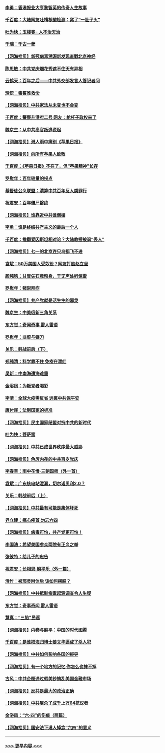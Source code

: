 #### [李勇：香港报业大亨黎智英的传奇人生故事](../pages/nsc993/n13055258.md?t=06291751) 
#### [千百度：大陆网友吐槽核酸检测：窝了“一肚子火”](../pages/nsc993/n13055194.md?t=06291751) 
#### [吐为快：玉楼春 · 人不治天治](../pages/nsc993/n13054028.md?t=06291751) 
#### [千瑞：千古一孽](../pages/nsc993/n13054016.md?t=06291751) 
#### [【网海拾贝】新冠病毒溯源新发现直戳北京神经](../pages/nsc993/n13052425.md?t=06291751) 
#### [陈思敏：中共党庆烟花秀遮不住天有异相](../pages/nsc993/n13052020.md?t=06291751) 
#### [云鹤天：百年之后——中共外交部发言人答记者问](../pages/nsc993/n13051604.md?t=06291751) 
#### [理悟：毒誓难救命](../pages/nsc993/n13051601.md?t=06291751) 
#### [【网海拾贝】中共家法从未变也不会变](../pages/nsc993/n13050366.md?t=06291751) 
#### [千百度：警察升港府二号 网友：枪杆子政权来了](../pages/nsc993/n13050261.md?t=06291751) 
#### [魏京生：从中共高官叛逃说起](../pages/nsc993/n13048997.md?t=06291751) 
#### [【网海拾贝】港人雨中痛别《苹果日报》](../pages/nsc993/n13048941.md?t=06291751) 
#### [【网海拾贝】向所有苹果人致敬](../pages/nsc993/n13046795.md?t=06291751) 
#### [千百度：《苹果日报》不在了，但“苹果精神”长存](../pages/nsc993/n13046703.md?t=06291751) 
#### [罗慰年：百年较量的拐点](../pages/nsc993/n13046542.md?t=06291751) 
#### [基督徒公义联盟：清算中共百年反人类罪行](../pages/nsc993/n13046499.md?t=06291751) 
#### [祝君安：百年僵尸罄绝](../pages/nsc993/n13045595.md?t=06291751) 
#### [【网海拾贝】谁靠近中共谁倒楣](../pages/nsc993/n13044667.md?t=06291751) 
#### [李勇：谁是终结共产主义的最后一个人](../pages/nsc993/n13044397.md?t=06291751) 
#### [千百度：推翻爱因斯坦相对论？大陆教授被讽“丢人”](../pages/nsc993/n13043908.md?t=06291751) 
#### [【网海拾贝】七一的北京连只鸟都飞不进](../pages/nsc993/n13041377.md?t=06291751) 
#### [袁斌：50万美国人受奴役？网友打脸赵立坚](../pages/nsc993/n13041330.md?t=06291751) 
#### [颜纯钩：甘冒矢石竟粉身，于无声处听惊雷](../pages/nsc993/n13041140.md?t=06291751) 
#### [罗慰年：猪崇拜症](../pages/nsc993/n13041071.md?t=06291751) 
#### [【网海拾贝】共产党就是活生生的邪灵](../pages/nsc993/n13036627.md?t=06291751) 
#### [魏京生：中美俄新三角关系](../pages/nsc993/n13035986.md?t=06291751) 
#### [东方觉：奇闻奇事 雷人雷语](../pages/nsc993/n13035878.md?t=06291751) 
#### [罗慰年：韭菜与镰刀](../pages/nsc993/n13034374.md?t=06291751) 
#### [关乐：韩战前后（下）](../pages/nsc993/n13034113.md?t=06291751) 
#### [郑纯清：科学靠不住 免疫在漂红](../pages/nsc993/n13034093.md?t=06291751) 
#### [吴新：中南海遭海难重](../pages/nsc993/n13034084.md?t=06291751) 
#### [金浴凤：为叛党者喝彩](../pages/nsc993/n13034058.md?t=06291751) 
#### [李清：全球大疫需反省 远离中共保平安](../pages/nsc993/n13033784.md?t=06291751) 
#### [唐付民：法制国家的标准](../pages/nsc993/n13032944.md?t=06291751) 
#### [【网海拾贝】民主国家结盟对抗中共的新时代](../pages/nsc993/n13031717.md?t=06291751) 
#### [吐为快：菩萨蛮](../pages/nsc993/n13030033.md?t=06291751) 
#### [【网海拾贝】中共已成世界秩序最大威胁](../pages/nsc993/n13028138.md?t=06291751) 
#### [【网海拾贝】色厉内荏的中共百岁党庆](../pages/nsc993/n13025582.md?t=06291751) 
#### [李春草：雨中花慢‧三朝国师（外一首）](../pages/nsc993/n13025567.md?t=06291751) 
#### [袁斌：广东核电站泄漏，切尔诺贝利2.0？](../pages/nsc993/n13025475.md?t=06291751) 
#### [关乐：韩战前后（上）](../pages/nsc993/n13025387.md?t=06291751) 
#### [【网海拾贝】中共最有可能是集体坏死](../pages/nsc993/n13023101.md?t=06291751) 
#### [界立建：痛心疾首 勿忘六四](../pages/nsc993/n13022339.md?t=06291751) 
#### [【网海拾贝】病毒可怕，共产党更可怕！](../pages/nsc993/n13020728.md?t=06291751) 
#### [李国涛：希望美国参众两院有正义之举](../pages/nsc993/n13020674.md?t=06291751) 
#### [张彼特：给儿子的忠告](../pages/nsc993/n13018934.md?t=06291751) 
#### [祝君安：长相思‧躺平乐（外一篇）](../pages/nsc993/n13018923.md?t=06291751) 
#### [清竹：被邪灵附体后 该如何摆脱？](../pages/nsc993/n13018877.md?t=06291751) 
#### [【网海拾贝】中共抵制病毒起源调查令人生疑](../pages/nsc993/n13017785.md?t=06291751) 
#### [东方觉：奇事奇闻 雷人雷语](../pages/nsc993/n13017577.md?t=06291751) 
#### [慧真：“三胎”民谣](../pages/nsc993/n13017394.md?t=06291751) 
#### [【网海拾贝】内卷与躺平：中国的时代图腾](../pages/nsc993/n13016128.md?t=06291751) 
#### [千百度：是谁把海归博士姜文华逼成了杀人犯](../pages/nsc993/n13015218.md?t=06291751) 
#### [【网海拾贝】中共如何影响各国的报导](../pages/nsc993/n13012599.md?t=06291751) 
#### [【网海拾贝】有一个地方的记忆 你怎么也抹不掉](../pages/nsc993/n13009802.md?t=06291751) 
#### [古风：中共企图通过假美钞搞乱美国金融市场](../pages/nsc993/n13009626.md?t=06291751) 
#### [【网海拾贝】反共是最大的政治正确](../pages/nsc993/n13007051.md?t=06291751) 
#### [【网海拾贝】中共屠杀了成千上万64抗议者](../pages/nsc993/n13002713.md?t=06291751) 
#### [金浴凤：“六·四”的伤痕（两篇）](../pages/nsc993/n13001719.md?t=06291751) 
#### [【网海拾贝】国安法下港人悼念“六四”的意义](../pages/nsc993/n13001039.md?t=06291751) 

----
#### [ >>> 更早内容 <<< ](../indexes/nsc993-earlier.md)
